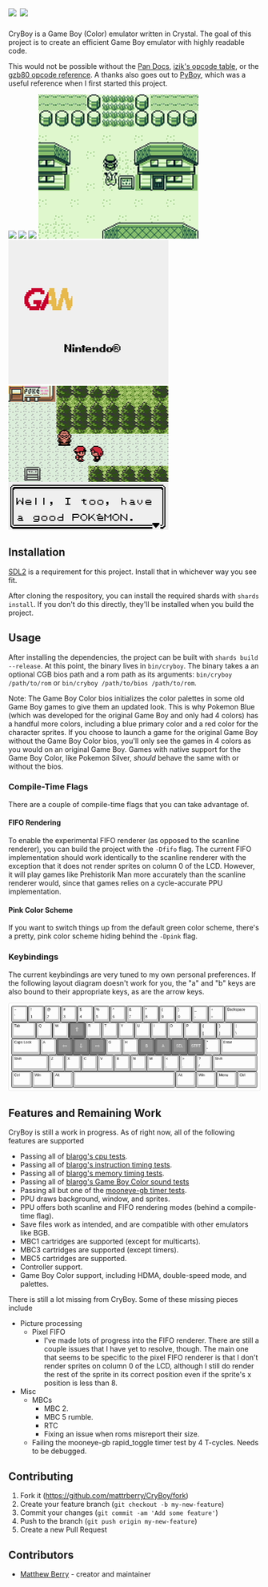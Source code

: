 # <img height="46" src="README/cryboy.svg"/> ![](README/gameboy.png)

CryBoy is a Game Boy (Color) emulator written in Crystal. The goal of this project is to create an efficient Game Boy emulator with highly readable code.

This would not be possible without the [Pan Docs](https://gbdev.io/pandocs), [izik's opcode table](https://izik1.github.io/gbops), or the [gzb80 opcode reference](https://rednex.github.io/rgbds/gbz80.7.html). A thanks also goes out to [PyBoy](https://github.com/Baekalfen/PyBoy), which was a useful reference when I first started this project.

![](README/bootrom.gif)
![](README/tetris.gif)
![](README/linksawakening.gif)
![](README/pokemonyellow.gif)
![](README/gbc_bios.gif)
![](README/gbc_silver_rival_battle.gif)

## Installation

[SDL2](https://www.libsdl.org/) is a requirement for this project. Install that in whichever way you see fit.

After cloning the respository, you can install the required shards with `shards install`. If you don't do this directly, they'll be installed when you build the project.

## Usage

After installing the dependencies, the project can be built with `shards build --release`. At this point, the binary lives in `bin/cryboy`. The binary takes a an optional CGB bios path and a rom path as its arguments: `bin/cryboy /path/to/rom` or `bin/cryboy /path/to/bios /path/to/rom`.

Note: The Game Boy Color bios initializes the color palettes in some old Game Boy games to give them an updated look. This is why Pokemon Blue (which was developed for the original Game Boy and only had 4 colors) has a handful more colors, including a blue primary color and a red color for the character sprites. If you choose to launch a game for the original Game Boy without the Game Boy Color bios, you'll only see the games in 4 colors as you would on an original Game Boy. Games with native support for the Game Boy Color, like Pokemon Silver, _should_ behave the same with or without the bios.

### Compile-Time Flags

There are a couple of compile-time flags that you can take advantage of.

#### FIFO Rendering

To enable the experimental FIFO renderer (as opposed to the scanline renderer), you can build the project with the `-Dfifo` flag. The current FIFO implementation should work identically to the scanline renderer with the exception that it does not render sprites on column 0 of the LCD. However, it will play games like Prehistorik Man more accurately than the scanline renderer would, since that games relies on a cycle-accurate PPU implementation.

#### Pink Color Scheme

If you want to switch things up from the default green color scheme, there's a pretty, pink color scheme hiding behind the `-Dpink` flag.

### Keybindings

The current keybindings are very tuned to my own personal preferences. If the following layout diagram doesn't work for you, the "a" and "b" keys are also bound to their appropriate keys, as are the arrow keys.

![](README/keyboard.png)

## Features and Remaining Work

CryBoy is still a work in progress. As of right now, all of the following features are supported

- Passing all of [blargg's cpu tests](https://github.com/retrio/gb-test-roms/tree/master/cpu_instrs).
- Passing all of [blargg's instruction timing tests](https://github.com/retrio/gb-test-roms/tree/master/instr_timing).
- Passing all of [blargg's memory timing tests](https://github.com/retrio/gb-test-roms/tree/master/mem_timing).
- Passing all of [blargg's Game Boy Color sound tests](https://github.com/retrio/gb-test-roms/tree/master/cgb_sound)
- Passing all but one of the [mooneye-gb timer tests](https://github.com/Gekkio/mooneye-gb/tree/master/tests/acceptance/timer).
- PPU draws background, window, and sprites.
- PPU offers both scanline and FIFO rendering modes (behind a compile-time flag).
- Save files work as intended, and are compatible with other emulators like BGB.
- MBC1 cartridges are supported (except for multicarts).
- MBC3 cartridges are supported (except timers).
- MBC5 cartridges are supported.
- Controller support.
- Game Boy Color support, including HDMA, double-speed mode, and palettes.

There is still a lot missing from CryBoy. Some of these missing pieces include

- Picture processing
  - Pixel FIFO
    - I've made lots of progress into the FIFO renderer. There are still a couple issues that I have yet to resolve, though. The main one that seems to be specific to the pixel FIFO renderer is that I don't render sprites on column 0 of the LCD, although I still do render the rest of the sprite in its correct position even if the sprite's x position is less than 8.
- Misc
  - MBCs
    - MBC 2.
    - MBC 5 rumble.
    - RTC
    - Fixing an issue when roms misreport their size.
  - Failing the mooneye-gb rapid_toggle timer test by 4 T-cycles. Needs to be debugged.

## Contributing

1. Fork it (<https://github.com/mattrberry/CryBoy/fork>)
2. Create your feature branch (`git checkout -b my-new-feature`)
3. Commit your changes (`git commit -am 'Add some feature'`)
4. Push to the branch (`git push origin my-new-feature`)
5. Create a new Pull Request

## Contributors

- [Matthew Berry](https://github.com/mattrberry) - creator and maintainer
